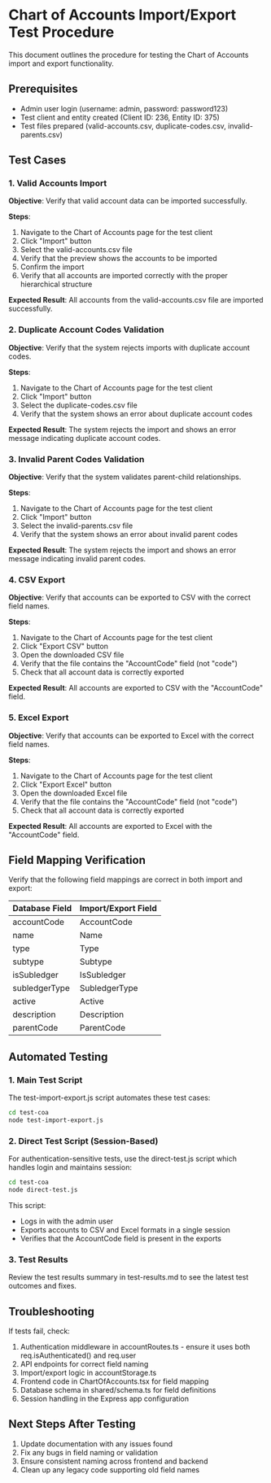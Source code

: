 # Chart of Accounts Import/Export Test Procedure

This document outlines the procedure for testing the Chart of Accounts import and export functionality.

## Prerequisites

- Admin user login (username: admin, password: password123)
- Test client and entity created (Client ID: 236, Entity ID: 375)
- Test files prepared (valid-accounts.csv, duplicate-codes.csv, invalid-parents.csv)

## Test Cases

### 1. Valid Accounts Import

**Objective**: Verify that valid account data can be imported successfully.

**Steps**:
1. Navigate to the Chart of Accounts page for the test client
2. Click "Import" button
3. Select the valid-accounts.csv file
4. Verify that the preview shows the accounts to be imported
5. Confirm the import
6. Verify that all accounts are imported correctly with the proper hierarchical structure

**Expected Result**: All accounts from the valid-accounts.csv file are imported successfully.

### 2. Duplicate Account Codes Validation

**Objective**: Verify that the system rejects imports with duplicate account codes.

**Steps**:
1. Navigate to the Chart of Accounts page for the test client
2. Click "Import" button
3. Select the duplicate-codes.csv file
4. Verify that the system shows an error about duplicate account codes

**Expected Result**: The system rejects the import and shows an error message indicating duplicate account codes.

### 3. Invalid Parent Codes Validation

**Objective**: Verify that the system validates parent-child relationships.

**Steps**:
1. Navigate to the Chart of Accounts page for the test client
2. Click "Import" button
3. Select the invalid-parents.csv file
4. Verify that the system shows an error about invalid parent codes

**Expected Result**: The system rejects the import and shows an error message indicating invalid parent codes.

### 4. CSV Export

**Objective**: Verify that accounts can be exported to CSV with the correct field names.

**Steps**:
1. Navigate to the Chart of Accounts page for the test client
2. Click "Export CSV" button
3. Open the downloaded CSV file
4. Verify that the file contains the "AccountCode" field (not "code")
5. Check that all account data is correctly exported

**Expected Result**: All accounts are exported to CSV with the "AccountCode" field.

### 5. Excel Export

**Objective**: Verify that accounts can be exported to Excel with the correct field names.

**Steps**:
1. Navigate to the Chart of Accounts page for the test client
2. Click "Export Excel" button
3. Open the downloaded Excel file
4. Verify that the file contains the "AccountCode" field (not "code")
5. Check that all account data is correctly exported

**Expected Result**: All accounts are exported to Excel with the "AccountCode" field.

## Field Mapping Verification

Verify that the following field mappings are correct in both import and export:

| Database Field | Import/Export Field |
|----------------|---------------------|
| accountCode    | AccountCode         |
| name           | Name                |
| type           | Type                |
| subtype        | Subtype             |
| isSubledger    | IsSubledger         |
| subledgerType  | SubledgerType       |
| active         | Active              |
| description    | Description         |
| parentCode     | ParentCode          |

## Automated Testing

### 1. Main Test Script 

The test-import-export.js script automates these test cases:

```bash
cd test-coa
node test-import-export.js
```

### 2. Direct Test Script (Session-Based)

For authentication-sensitive tests, use the direct-test.js script which handles login and maintains session:

```bash
cd test-coa
node direct-test.js
```

This script:
- Logs in with the admin user
- Exports accounts to CSV and Excel formats in a single session
- Verifies that the AccountCode field is present in the exports

### 3. Test Results

Review the test results summary in test-results.md to see the latest test outcomes and fixes.

## Troubleshooting

If tests fail, check:

1. Authentication middleware in accountRoutes.ts - ensure it uses both req.isAuthenticated() and req.user
2. API endpoints for correct field naming
3. Import/export logic in accountStorage.ts
4. Frontend code in ChartOfAccounts.tsx for field mapping
5. Database schema in shared/schema.ts for field definitions
6. Session handling in the Express app configuration

## Next Steps After Testing

1. Update documentation with any issues found
2. Fix any bugs in field naming or validation
3. Ensure consistent naming across frontend and backend
4. Clean up any legacy code supporting old field names
